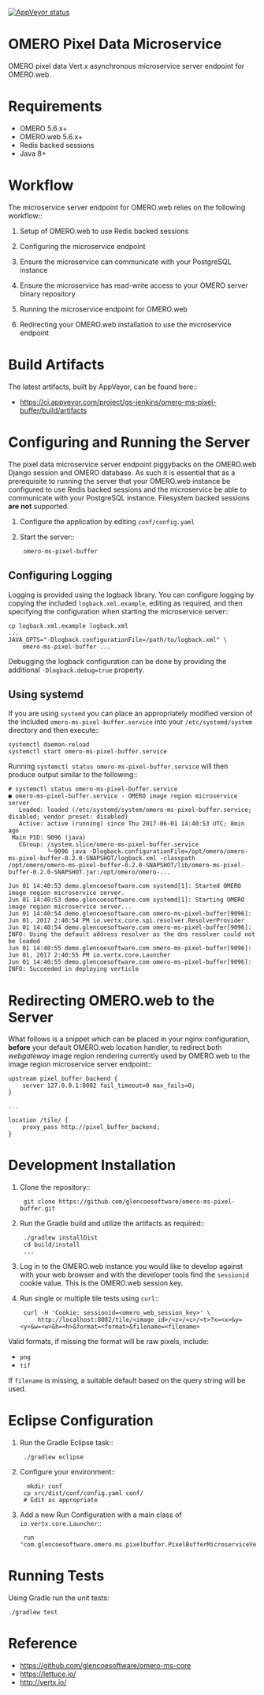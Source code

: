 [![AppVeyor status](https://ci.appveyor.com/api/projects/status/github/omero-ms-pixel-buffer)](https://ci.appveyor.com/project/gs-jenkins/omero-ms-pixel-buffer)

OMERO Pixel Data Microservice
=============================

OMERO pixel data Vert.x asynchronous microservice server endpoint for
OMERO.web.

Requirements
============

* OMERO 5.6.x+
* OMERO.web 5.6.x+
* Redis backed sessions
* Java 8+

Workflow
========

The microservice server endpoint for OMERO.web relies on the following
workflow::

1. Setup of OMERO.web to use Redis backed sessions

1. Configuring the microservice endpoint

1. Ensure the microservice can communicate with your PostgreSQL instance

1. Ensure the microservice has read-write access to your OMERO server binary repository

1. Running the microservice endpoint for OMERO.web

1. Redirecting your OMERO.web installation to use the microservice endpoint

Build Artifacts
===============

The latest artifacts, built by AppVeyor, can be found here::

* https://ci.appveyor.com/project/gs-jenkins/omero-ms-pixel-buffer/build/artifacts

Configuring and Running the Server
==================================

The pixel data microservice server endpoint piggybacks on the OMERO.web Django
session and OMERO database.  As such it is essential that as a prerequisite to
running the server that your OMERO.web instance be configured to use Redis
backed sessions and the microservice be able to communicate with your
PostgreSQL instance. Filesystem backed sessions **are not** supported.

1. Configure the application by editing `conf/config.yaml`

1. Start the server::

        omero-ms-pixel-buffer

Configuring Logging
-------------------

Logging is provided using the logback library. You can configure logging by
copying the included `logback.xml.example`, editing as required, and then
specifying the configuration when starting the microservice server::

    cp logback.xml.example logback.xml
    ...
    JAVA_OPTS="-Dlogback.configurationFile=/path/to/logback.xml" \
        omero-ms-pixel-buffer ...

Debugging the logback configuration can be done by providing the additional
`-Dlogback.debug=true` property.

Using systemd
-------------

If you are using `systemd` you can place an appropriately modified version of
the included `omero-ms-pixel-buffer.service` into your `/etc/systemd/system`
directory and then execute::

    systemctl daemon-reload
    systemctl start omero-ms-pixel-buffer.service

Running `systemctl status omero-ms-pixel-buffer.service` will then produce
output similar to the following::

    # systemctl status omero-ms-pixel-buffer.service
    ● omero-ms-pixel-buffer.service - OMERO image region microservice server
       Loaded: loaded (/etc/systemd/system/omero-ms-pixel-buffer.service; disabled; vendor preset: disabled)
       Active: active (running) since Thu 2017-06-01 14:40:53 UTC; 8min ago
     Main PID: 9096 (java)
       CGroup: /system.slice/omero-ms-pixel-buffer.service
               └─9096 java -Dlogback.configurationFile=/opt/omero/omero-ms-pixel-buffer-0.2.0-SNAPSHOT/logback.xml -classpath /opt/omero/omero-ms-pixel-buffer-0.2.0-SNAPSHOT/lib/omero-ms-pixel-buffer-0.2.0-SNAPSHOT.jar:/opt/omero/omero-...

    Jun 01 14:40:53 demo.glencoesoftware.com systemd[1]: Started OMERO image region microservice server.
    Jun 01 14:40:53 demo.glencoesoftware.com systemd[1]: Starting OMERO image region microservice server...
    Jun 01 14:40:54 demo.glencoesoftware.com omero-ms-pixel-buffer[9096]: Jun 01, 2017 2:40:54 PM io.vertx.core.spi.resolver.ResolverProvider
    Jun 01 14:40:54 demo.glencoesoftware.com omero-ms-pixel-buffer[9096]: INFO: Using the default address resolver as the dns resolver could not be loaded
    Jun 01 14:40:55 demo.glencoesoftware.com omero-ms-pixel-buffer[9096]: Jun 01, 2017 2:40:55 PM io.vertx.core.Launcher
    Jun 01 14:40:55 demo.glencoesoftware.com omero-ms-pixel-buffer[9096]: INFO: Succeeded in deploying verticle

Redirecting OMERO.web to the Server
===================================

What follows is a snippet which can be placed in your nginx configuration,
**before** your default OMERO.web location handler, to redirect both
*webgateway* image region rendering currently used by OMERO.web to the
image region microservice server endpoint::

    upstream pixel_buffer_backend {
        server 127.0.0.1:8082 fail_timeout=0 max_fails=0;
    }

    ...

    location /tile/ {
        proxy_pass http://pixel_buffer_backend;
    }

Development Installation
========================

1. Clone the repository::

        git clone https://github.com/glencoesoftware/omero-ms-pixel-buffer.git

1. Run the Gradle build and utilize the artifacts as required::

        ./gradlew installDist
        cd build/install
        ...

1. Log in to the OMERO.web instance you would like to develop against with
your web browser and with the developer tools find the `sessionid` cookie
value. This is the OMERO.web session key.

1. Run single or multiple tile tests using `curl`::

        curl -H 'Cookie: sessionid=<omero_web_session_key>' \
            http://localhost:8082/tile/<image_id>/<z>/<c>/<t>?x=<x>&y=<y>&w=<w>&h=<h>&format=<format>&filename=<filename>

Valid formats, if missing the format will be raw pixels, include:

 * `png`
 * `tif`

If `filename` is missing, a suitable default based on the query string
will be used.

Eclipse Configuration
=====================

1. Run the Gradle Eclipse task::

        ./gradlew eclipse

1. Configure your environment::

         mkdir conf
        cp src/dist/conf/config.yaml conf/
        # Edit as appropriate

1. Add a new Run Configuration with a main class of `io.vertx.core.Launcher`::

        run "com.glencoesoftware.omero.ms.pixelbuffer.PixelBufferMicroserviceVerticle"

Running Tests
=============

Using Gradle run the unit tests:

    ./gradlew test

Reference
=========

* https://github.com/glencoesoftware/omero-ms-core
* https://lettuce.io/
* http://vertx.io/
